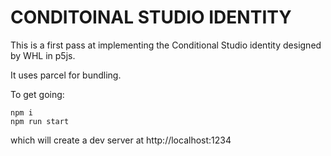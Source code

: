 # CONDITOINAL STUDIO IDENTITY

This is a first pass at implementing the Conditional Studio identity designed by WHL in p5js.

It uses parcel for bundling.

To get going:

```
npm i
npm run start
```

which will create a dev server at http://localhost:1234

